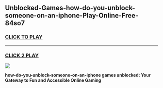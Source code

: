 
## Unblocked-Games-how-do-you-unblock-someone-on-an-iphone-Play-Online-Free-84so7
<h3>
<a href="https://premium76.site?title=how-do-you-unblock-someone-on-an-iphone&ref=26A">CLICK TO PLAY</a></h3>
<hr>

<h3>
<a href="https://premium76.site?title=how-do-you-unblock-someone-on-an-iphone&ref=26A">CLICK 2 PLAY</a>
  
</h3>

<a href="https://premium76.site?title=how-do-you-unblock-someone-on-an-iphone&ref=26A"><img src="https://clearcache.store/games.png"></a>


**how-do-you-unblock-someone-on-an-iphone games unblocked: Your Gateway to Fun and Accessible Online Gaming**
